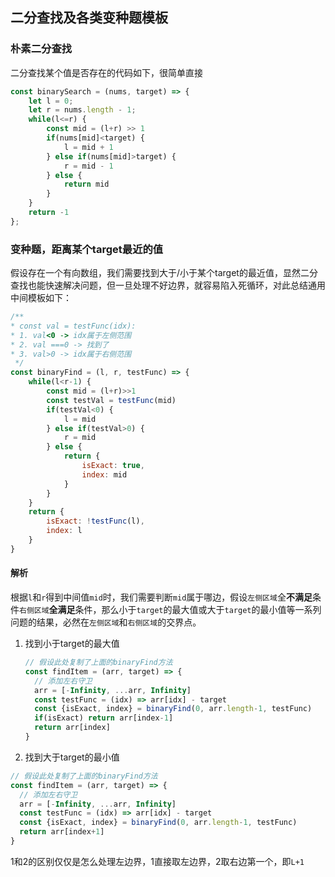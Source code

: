 ## 二分查找及各类变种题模板

### 朴素二分查找

二分查找某个值是否存在的代码如下，很简单直接

```js
const binarySearch = (nums, target) => {
    let l = 0;
    let r = nums.length - 1;
    while(l<=r) {
        const mid = (l+r) >> 1
        if(nums[mid]<target) {
            l = mid + 1
        } else if(nums[mid]>target) {
            r = mid - 1
        } else {
            return mid
        }
    }
    return -1
};
```

### 变种题，距离某个target最近的值

假设存在一个有向数组，我们需要找到大于/小于某个target的最近值，显然二分查找也能快速解决问题，但一旦处理不好边界，就容易陷入死循环，对此总结通用中间模板如下：

```js
/**
* const val = testFunc(idx): 
* 1. val<0 -> idx属于左侧范围
* 2. val ===0 -> 找到了
* 3. val>0 -> idx属于右侧范围
 */
const binaryFind = (l, r, testFunc) => {
    while(l<r-1) {
        const mid = (l+r)>>1
        const testVal = testFunc(mid)
        if(testVal<0) {
            l = mid
        } else if(testVal>0) {
            r = mid
        } else {
            return {
                isExact: true,
                index: mid
            }
        }
    }
    return {
        isExact: !testFunc(l),
        index: l
    }
}
```



#### 解析

根据`l`和`r`得到中间值`mid`时，我们需要判断`mid`属于哪边，假设`左侧区域`全**不满足**条件`右侧区域`**全满足**条件，那么小于`target`的最大值或大于`target`的最小值等一系列问题的结果，必然在`左侧区域`和`右侧区域`的交界点。

1. 找到小于target的最大值

   ```js
   // 假设此处复制了上面的binaryFind方法
   const findItem = (arr, target) => {
     // 添加左右守卫
     arr = [-Infinity, ...arr, Infinity]
     const testFunc = (idx) => arr[idx] - target
     const {isExact, index} = binaryFind(0, arr.length-1, testFunc)
     if(isExact) return arr[index-1]
     return arr[index]
   }
   ```

   

2. 找到大于target的最小值

```js
// 假设此处复制了上面的binaryFind方法
const findItem = (arr, target) => {
  // 添加左右守卫
  arr = [-Infinity, ...arr, Infinity]
  const testFunc = (idx) => arr[idx] - target
  const {isExact, index} = binaryFind(0, arr.length-1, testFunc)
  return arr[index+1]
}
```

1和2的区别仅仅是怎么处理左边界，1直接取左边界，2取右边第一个，即`L+1`

